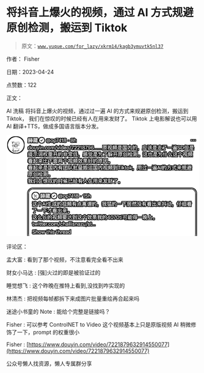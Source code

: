# 将抖音上爆火的视频，通过 AI 方式规避原创检测，搬运到 Tiktok

> 原文：[`www.yuque.com/for_lazy/xkrm14/kagb3ymuvtk5nl37`](https://www.yuque.com/for_lazy/xkrm14/kagb3ymuvtk5nl37)



作者： Fisher



日期：2023-04-24



点赞数：122



正文：



AI 洗稿 将抖音上爆火的视频，通过过一遍 AI 的方式来规避原创检测，搬运到 Tiktok， 我们在惊叹的时候已经有人在用来发财了。 Tiktok 上电影解说也可以用 AI 翻译+TTS，做成多国语言版本分发。



![](img/f40b8bbe0e8b982652c7f7c1c2391441.png)  

评论区：



孟大富 : 看到了那个视频，不注意看完全看不出来



财女小马达 : [强]火过的即是被验证过的



睡觉想飞 : 这个昨晚在推特上看到,没找到咋实现的



林清杰 : 把视频每帧都拆下来成图片批量重绘再合起来吗



迷途小书童的 Note : 能给个完整是链接吗？



Fisher : 可以参考 ControlNET to Video 这个视频基本上只是原版视频 AI 稍微修饰了一下，prompt 的权重很小



Fisher : [https://www.douyin.com/video/7221879632914550077](https://www.douyin.com/video/7221879632914550077)



公众号懒人找资源，懒人专属群分享

</ne-p>